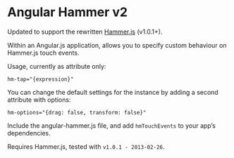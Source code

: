 Angular Hammer v2
=================

Updated to support the rewritten [Hammer.js](https://github.com/EightMedia/hammer.js) (v1.0.1+).

Within an Angular.js application, allows you to specify custom behaviour on Hammer.js touch events.

Usage, currently as attribute only:

    hm-tap="{expression}"

You can change the default settings for the instance by adding a second attribute with options:

    hm-options="{drag: false, transform: false}"

Include the angular-hammer.js file, and add `hmTouchEvents` to your app’s dependencies.

Requires Hammer.js, tested with `v1.0.1 - 2013-02-26`.

